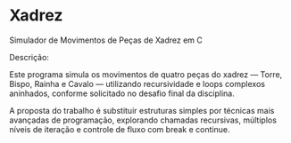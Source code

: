 # Xadrez

Simulador de Movimentos de Peças de Xadrez em C

Descrição:

Este programa simula os movimentos de quatro peças do xadrez — Torre, Bispo, Rainha e Cavalo — utilizando recursividade e loops complexos aninhados, conforme solicitado no desafio final da disciplina.

A proposta do trabalho é substituir estruturas simples por técnicas mais avançadas de programação, explorando chamadas recursivas, múltiplos níveis de iteração e controle de fluxo com break e continue.